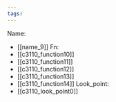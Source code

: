 ```yaml
---
tags:
---
```

Name:
- [[name_9]]
Fn:
- [[c3110_function10]]
- [[c3110_function11]]
- [[c3110_function12]]
- [[c3110_function13]]
- [[c3110_function14]]
Look_point:
- [[c3110_look_point0]]
